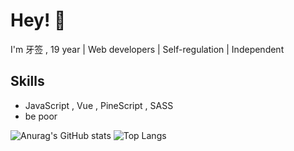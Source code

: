 
# Hey! 👋

I'm 牙签 , 19 year | Web developers | Self-regulation | Independent

## Skills

-  JavaScript , Vue , PineScript , SASS
-  be poor

![Anurag's GitHub stats](https://github-readme-stats.vercel.app/api?username=phrynus&show_icons=true&hide=issues,contribs&hide_border=true&show_owner=false)
![Top Langs](https://github-readme-stats.vercel.app/api/top-langs/?username=phrynus&layout=compact&hide=HTML&hide_border=true)
